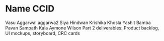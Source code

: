 # Name              CCID
Vasu Aggarwal   aggarwa2
Siya Hindwan
Krishika Khosla
Yashit Bamba
Pavan Sampath Kala
Aymone Wilson
Part 2 deliverables: Product backlog, UI mockups, storyboard, CRC cards
